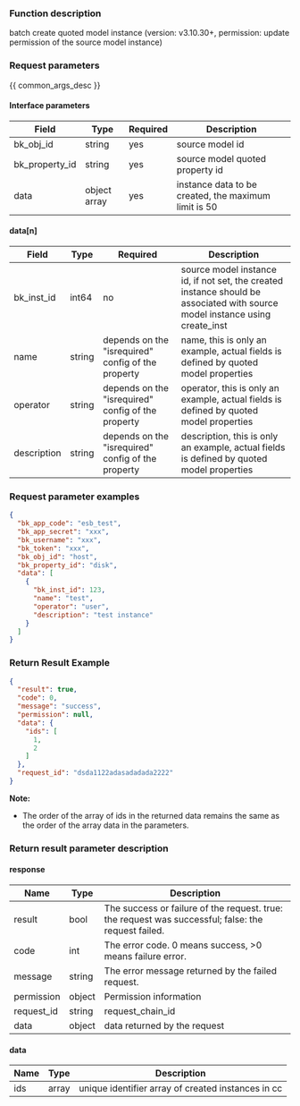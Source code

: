 ### Function description

batch create quoted model instance (version: v3.10.30+, permission: update permission of the source model instance)

### Request parameters

{{ common_args_desc }}

#### Interface parameters

| Field          | Type         | Required | Description                                          |
|----------------|--------------|----------|------------------------------------------------------|
| bk_obj_id      | string       | yes      | source model id                                      |
| bk_property_id | string       | yes      | source model quoted property id                      |
| data           | object array | yes      | instance data to be created, the maximum limit is 50 |

#### data[n]

| Field       | Type   | Required                                           | Description                                                                                                                  |
|-------------|--------|----------------------------------------------------|------------------------------------------------------------------------------------------------------------------------------|
| bk_inst_id  | int64  | no                                                 | source model instance id, if not set, the created instance should be associated with source model instance using create_inst |
| name        | string | depends on the "isrequired" config of the property | name, this is only an example, actual fields is defined by quoted model properties                                           |
| operator    | string | depends on the "isrequired" config of the property | operator, this is only an example, actual fields is defined by quoted model properties                                       | 
| description | string | depends on the "isrequired" config of the property | description, this is only an example, actual fields is defined by quoted model properties                                    |

### Request parameter examples

```json
{
  "bk_app_code": "esb_test",
  "bk_app_secret": "xxx",
  "bk_username": "xxx",
  "bk_token": "xxx",
  "bk_obj_id": "host",
  "bk_property_id": "disk",
  "data": [
    {
      "bk_inst_id": 123,
      "name": "test",
      "operator": "user",
      "description": "test instance"
    }
  ]
}
```

### Return Result Example

```json
{
  "result": true,
  "code": 0,
  "message": "success",
  "permission": null,
  "data": {
    "ids": [
      1,
      2
    ]
  },
  "request_id": "dsda1122adasadadada2222"
}
```

**Note:**

- The order of the array of ids in the returned data remains the same as the order of the array data in the parameters.

### Return result parameter description

#### response

| Name       | Type   | Description                                                                                         |
|------------|--------|-----------------------------------------------------------------------------------------------------|
| result     | bool   | The success or failure of the request. true: the request was successful; false: the request failed. |
| code       | int    | The error code. 0 means success, >0 means failure error.                                            |
| message    | string | The error message returned by the failed request.                                                   |
| permission | object | Permission information                                                                              |
| request_id | string | request_chain_id                                                                                    |
| data       | object | data returned by the request                                                                        |

#### data

| Name | Type  | Description                                        |
|------|-------|----------------------------------------------------|
| ids  | array | unique identifier array of created instances in cc |
